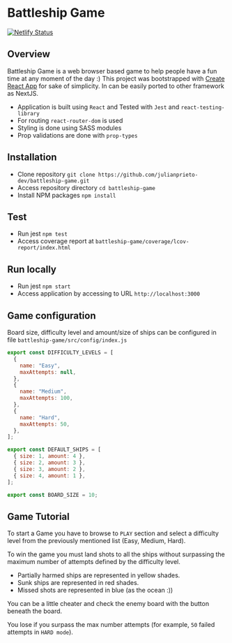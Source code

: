 # Battleship Game

[![Netlify Status](https://api.netlify.com/api/v1/badges/9b1fced3-db3c-4884-a62b-28284934b1f6/deploy-status)](https://app.netlify.com/sites/sleepy-mahavira-eeac18/deploys)

## Overview

Battleship Game is a web browser based game to help people have a fun time at any moment of the day :)
This project was bootstrapped with [Create React App](https://github.com/facebook/create-react-app) for sake of simplicity. In can be easily ported to other framework as NextJS.

- Application is built using `React` and Tested with `Jest` and `react-testing-library`
- For routing `react-router-dom` is used
- Styling is done using SASS modules
- Prop validations are done with `prop-types`

## Installation

- Clone repository `git clone https://github.com/julianprieto-dev/battleship-game.git`
- Access repository directory `cd battleship-game`
- Install NPM packages `npm install`

## Test

- Run jest `npm test`
- Access coverage report at `battleship-game/coverage/lcov-report/index.html`

## Run locally

- Run jest `npm start`
- Access application by accessing to URL `http://localhost:3000`

## Game configuration

Board size, difficulty level and amount/size of ships can be configured in file `battleship-game/src/config/index.js`

```js
export const DIFFICULTY_LEVELS = [
  {
    name: "Easy",
    maxAttempts: null,
  },
  {
    name: "Medium",
    maxAttempts: 100,
  },
  {
    name: "Hard",
    maxAttempts: 50,
  },
];

export const DEFAULT_SHIPS = [
  { size: 1, amount: 4 },
  { size: 2, amount: 3 },
  { size: 3, amount: 2 },
  { size: 4, amount: 1 },
];

export const BOARD_SIZE = 10;
```

## Game Tutorial

To start a Game you have to browse to `PLAY` section and select a difficulty level from the previously mentioned list (Easy, Medium, Hard).

To win the game you must land shots to all the ships without surpassing the maximum number of attempts defined by the difficulty level.

- Partially harmed ships are represented in yellow shades.
- Sunk ships are represented in red shades.
- Missed shots are represented in blue (as the ocean :))

You can be a little cheater and check the enemy board with the button beneath the board.

You lose if you surpass the max number attempts (for example, `50` failed attempts in `HARD mode`).
